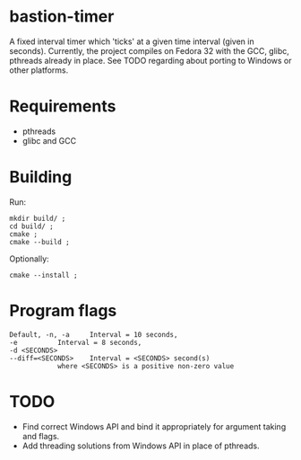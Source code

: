 # bastion-timer #

A fixed interval timer which 'ticks' at a given time interval (given in seconds).
Currently, the project compiles on Fedora 32 with the GCC, glibc, pthreads
already in place. See TODO regarding about porting to Windows or other platforms.

# Requirements #
- pthreads
- glibc and GCC

# Building #
Run:
```
mkdir build/ ;
cd build/ ;
cmake ;
cmake --build ;
```
Optionally:
```
cmake --install ;
```

# Program flags #
```
Default, -n, -a		Interval = 10 seconds,
-e			Interval = 8 seconds,
-d <SECONDS>
--diff=<SECONDS>	Interval = <SECONDS> second(s)
			where <SECONDS> is a positive non-zero value
```

# TODO #
- Find correct Windows API and bind it appropriately for argument taking and
flags.
- Add threading solutions from Windows API in place of pthreads.